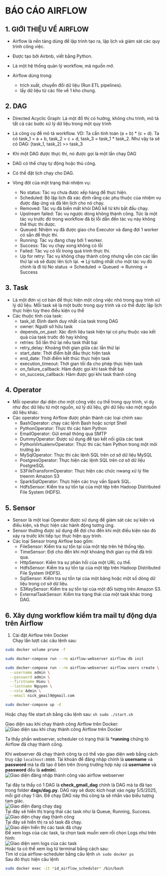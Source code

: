 # BÁO CÁO AIRFLOW

## 1. GIỚI THIỆU VỀ AIRFLOW
- Airflow là nền tảng dùng để lập trình tạo ra, lập lịch và giám sát các quy trình công việc.
- Được tạo bởi Airbnb, viết bằng Python.
- Là một hệ thống quản lý workflow, mã nguồn mở.

- Airflow dùng trong:
    - trích xuất, chuyển đổi dữ liệu (Run ETL pipelines).
    - lấy dữ liệu từ các file về 1 kho chung.

## 2. DAG
- Directed Acyclic Graph: Là một đồ thị có hướng, không chu trình, mô tả tất cả các bước xử lý dữ liệu trong một quy trình
- Là công cụ để mô tả workflow.
    VD: Ta cần tính toán (a + b) * (c + d). Ta có task_1 = a + b, task_2 = c + d, task_3 = task_1 * task_2. Như vậy ta sẽ có DAG: [task_1, task_2] >> task_3
- Khi một DAG được thực thi, nó được gọi là một lần chạy DAG
- DAG có thể chạy tự động hoặc thủ công.
- Có thể đặt lịch chạy cho DAG.

- Vòng đời của một trạng thái nhiệm vụ:
    - No status: Tác vụ chưa được xếp hàng để thực hiện.
    - Scheduled: Bộ lập lịch đã xác định rằng các phụ thuộc của nhiệm vụ được đáp ứng và đã lên lịch cho nó chạy.
    - Removed: Tác vụ đã biến mất khỏi DAG kể từ khi bắt đầu chạy.
    - Upstream failed: Tác vụ ngược dòng không thành công. Tức là một tác vụ trước đó trong workflow đã bị lỗi dẫn đến  tác vụ này không thể thực thi được.
    - Queued: Nhiệm vụ đã được giao cho Executor và đang đợi 1 worker có sẵn để thực thi.
    - Running: Tác vụ đang chạy bởi 1 worker.
    - Success: Tác vụ chạy xong không có lỗi
    - Failed: Tác vụ có lỗi trong quá trình thực thi.
    - Up for retry: Tác vụ không chạy thành công nhưng vẫn còn các lần thử lại và sẽ được lên lịch lại.
=> Lý tưởng nhất cho một tác vụ đó chính là đi từ No status -> Scheduled -> Queued -> Running -> Success

## 3. Task 
- Là một đơn vị cơ bản để thực hiện một công việc nhỏ trong quy trình xử lý dữ liệu. Mỗi task sẽ là một bước trong quy trình và có thể được lập lịch thực 
hiện tùy theo điều kiện cụ thể
- Các thuộc tính của task:
    - task_id: Định danh duy nhất của task trong DAG
    - owner: Người sở hữu task
    - depends_on_past: Xác định liệu task hiện tại có phụ thuộc vào kết quả của task trước đó hay không
    - retries: Số lần thử lại nếu task thất bại
    - retry_delay: Khoảng thời gian giữa các lần thử lại
    - start_date: Thời điểm bắt đầu thực hiện task
    - end_date: Thời điểm kết thúc thực hiện task
    - execution_timeout: Thời gian tối đa cho phép thực hiện task
    - on_failure_callback: Hàm được gọi khi task thất bại
    - on_success_callback: Hàm được gọi khi task thành công

## 4. Operator
- Mỗi operator đại diện cho một công việc cụ thể trong quy trình, ví dụ như đọc dữ liệu từ một nguồn, xử lý dữ liệu, ghi dữ liệu vào một nguồn dữ liệu 
khác.
- Các operator trong Airflow được phân thành các loại chính sau:
    - BashOperator: chạy các lệnh Bash hoặc script Shell
    - PythonOperator: Thực thi các hàm Python
    - EmailOperator: Gửi email thông qua SMTP
    - DummyOperator: Được sử dụng để tạo kết nối giữa các task
    - PythonVirtualenvOperator: Thực thi các hàm Python trong một môi trường ảo
    - MySqlOperator: Thực thi các lệnh SQL trên cơ sở dữ liệu MySQL 
    - PostgresOperator: Thực hiện các lệnh SQL trên cơ sở dữ liệu PostgreSQL
    - S3FileTransformOperator: Thực hiện các chức nwang xử lý file treenm Amazon S3
    - SparkSqlOperator: Thực hiện các truy vấn Spark SQL.
    - HdfsSensor: Kiểm tra sự tồn tại của một tệp trên Hadoop Distributed File System (HDFS).

## 5. Sensor 
- Sensor là một loại Operator được sử dụng để giám sát các sự kiện và điều kiện, và thực hiện các hành động tương ứng.
- Sensor thường được sử dụng để đợi cho đến khi một điều kiện nào đó xảy ra trước khi tiếp tục thực hiện quy trình.
- Các loại Sensor trong Airflow bao gồm:
    - FileSensor: Kiểm tra sự tồn tại của một tệp trên hệ thống tệp.
    - TimeSensor: Đợi cho đến khi một khoảng thời gian cụ thể đã trôi qua.
    - HttpSensor: Kiểm tra sự phản hồi của một URL cụ thể.
    - HdfsSensor: Kiểm tra sự tồn tại của một tệp trên Hadoop Distributed File System (HDFS).
    - SqlSensor: Kiểm tra sự tồn tại của một bảng hoặc một số dòng dữ liệu trong cơ sở dữ liệu.
    - S3KeySensor: Kiểm tra sự tồn tại của một đối tượng trên Amazon S3.
    - ExternalTaskSensor: Kiểm tra trạng thái của một task khác trong DAG.

## 6. Xây dựng workflow kiểm tra mail tự động dựa trên Airflow
1. Cài đặt Airflow trên Docker  
Chạy lần lượt các câu lệnh sau:  
```sh 
sudo docker volume prune -f
```  
```sh
sudo docker-compose run --rm airflow-webserver airflow db init
```  

```sh
sudo docker-compose run --rm airflow-webserver airflow users create \
  --username admin \
  --password admin \
  --firstname Hieu \
  --lastname Nguyen \
  --role Admin \
  --email nick_gmail9@gmail.com
```
```sh 
sudo docker-compose up -d
```  

Hoặc chạy file start.sh bằng câu lệnh sau: ```sh sudo ./start.sh```  

Giao diện sau khi chạy thành công Airflow trên Docker:  
![Giao diện sau khi chạy thành công Airflow trên Docker](image/494857399_1351386069448951_548705283012746326_n.png)  

Ta thấy phần webserver, scheduler có trạng thái là ***running** chứng tỏ Airflow đã chạy thành công.  

Khi webserver đã chạy thành công ta có thể vào giao diện web bằng cách truy cập `localhost:8080`. Tài khoản để đăng nhập chính là **username** và **password** mà ta đã tạo ở bên trên (trong trường hợp này cả **username** và **password** đều là **admin**).  
![Giao diện đăng nhập thành công vào airflow webserver](image/494817053_1043080487743964_6086730996055500217_n.png)   

Tại đây ta thấy có 1 DAG là **check_gmail_dag** chính là DAG mà ta đã tạo trong folder **dags/dag.py**. DAG này sẽ được kích hoạt vào ngày 5/5/2025, mỗi giờ chạy 1 lần. Để chạy DAG này thủ công ta sẽ nhấn vào biểu tượng tam giác.  
![Giao diện đang chạy dag](image/494859683_1234181848124780_8712300857742961927_n.png)   
Tại đây sẽ hiển thị trạng thái các task như là Queue, Running, Success.  
![Giao diện chạy dag thành công](image/494357949_579024651348105_3808912682778765433_n.png)   
Tại đây sẽ hiển thị ra số task đã chạy.  
![Giao diện hiển thị các task đã chạy](image/494815972_1376083853543857_5909119075039794660_n.png)  
Để xem logs của các task, ta chọn task muốn xem rồi chọn Logs như trên hình:  
![Giao diện xem logs của các task](image/494817737_663478773203715_4499215736304721946_n.png)   
Hoặc ta có thể xem log từ terminal bằng cách sau:  
Tìm id của airflow-scheduler bằng câu lệnh ```sh sudo docker ps```  
Sau đó thực hiện câu lệnh 
```sh 
sudo docker exec -it *id_airflow_scheduler* /bin/bash





